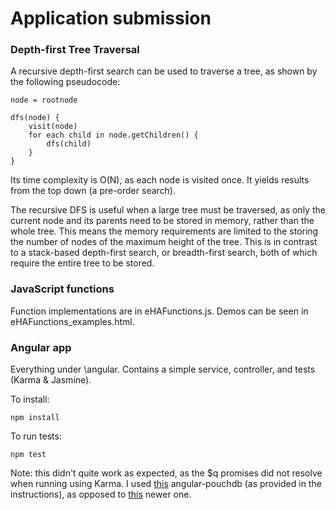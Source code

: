 # Application submission

### Depth-first Tree Traversal

A recursive depth-first search can be used to traverse a tree, as shown by the following pseudocode:

```
node = rootnode

dfs(node) {
	visit(node) 	
	for each child in node.getChildren() {
		dfs(child)
	}
}
```

Its time complexity is O(N), as each node is visited once. It yields results from the top down (a pre-order search).

The recursive DFS is useful when a large tree must be traversed, as only the current node and its parents need to be stored in memory, rather than the whole tree. This means the memory requirements are limited to the storing the number of nodes of the maximum height of the tree. This is in contrast to a stack-based depth-first search, or breadth-first search, both of which require the entire tree to be stored.

### JavaScript functions

Function implementations are in eHAFunctions.js. Demos can be seen in eHAFunctions_examples.html.

### Angular app

Everything under \angular. Contains a simple service, controller, and tests (Karma & Jasmine).

To install:

```
npm install
```

To run tests:

```
npm test
````

Note: this didn't quite work as expected, as the $q promises did not resolve when running using Karma. I used [this](https://github.com/wspringer/angular-pouchdb) angular-pouchdb (as provided in the instructions), as opposed to [this](https://github.com/angular-pouchdb/angular-pouchdb) newer one. 
